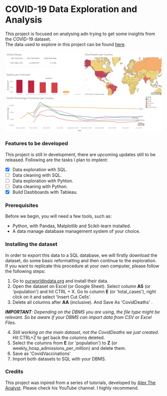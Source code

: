 # COVID-19 Data Exploration and Analysis
This project is focused on analysing adn trying to get some insights from the COVID-19 dataset.<br>
The data used to explore in this project can be found [here](https://ourworldindata.org/covid-deaths).

![Dashboard built with Tableau](https://github.com/HenriqueCastros/COVID19-Analysis/blob/main/resources/DashBoard_FrontPage.png?raw=true)

### Features to be developed
This project is still in development, there are upcoming updates still to be released. Following are the tasks I plan to implent:

- [x] Data exploration with SQL.
- [ ] Data cleaning with SQL.
- [ ] Data exploration with Pyhton.
- [ ] Data cleaning with Python.
- [x] Build Dashboards with Tableau.

### Prerequisites

Before we begin, you will need a few tools, such as:

- Python, with Pandas, Matplotlib and Scikit-learn installed.
- A data manage database management system of your choice.

### Installing the dataset
In order to export this data to a SQL database, we will firstly download the dataset, do some basic reformatting and then continue to the exploration.<br>
If you want to replicate this procedure at your own computer, please follow the following steps:
1. Go to [ourworldindata.org](https://ourworldindata.org/covid-deaths) and install their data.
2. Open the dataset on Excel (or Google Sheet). Select column **AS** (or 'population') and hit CTRL + X. Go to column **E** (or 'total_cases'), right click on it and select 'Insert Cut Cells'.
3. Delete all columns after **AA** (inclusive). And Save As 'CovidDeaths' .

_**IMPORTANT**: Depending on the DBMS you are using, the file type might be relevant. So be aware if your DBMS can import data from CSV or Excel Files._

4. _Still working on the main dataset, not the CovidDeaths we just created._ Hit CTRL+Z to get back the columns deleted.
5. Select the columns from **E** (or 'population') to **Z** (or weekly_hosp_admissions_per_million) and delete them.
6. Save as 'CovidVaccinations'
7. Import both datasets to SQL with your DBMS.

### Credits
This project was inpired from a series of tutorials, developed by [Alex The Analyst](https://www.youtube.com/channel/UC7cs8q-gJRlGwj4A8OmCmXg). Please check his YouTube channel. I highly recommend.

